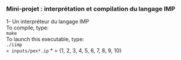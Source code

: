 <h3>Mini-projet : interprétation et compilation du langage IMP</h3>

1- Un interpréteur du langage IMP<br>
  To compile, type:<br>
<code>make</code><br>
  To launch this executable, type:<br>
<code>./iimp < inputs/pex*.ip</code> * = {1, 2, 3, 4, 5, 6, 7, 8, 9, 10}
  


